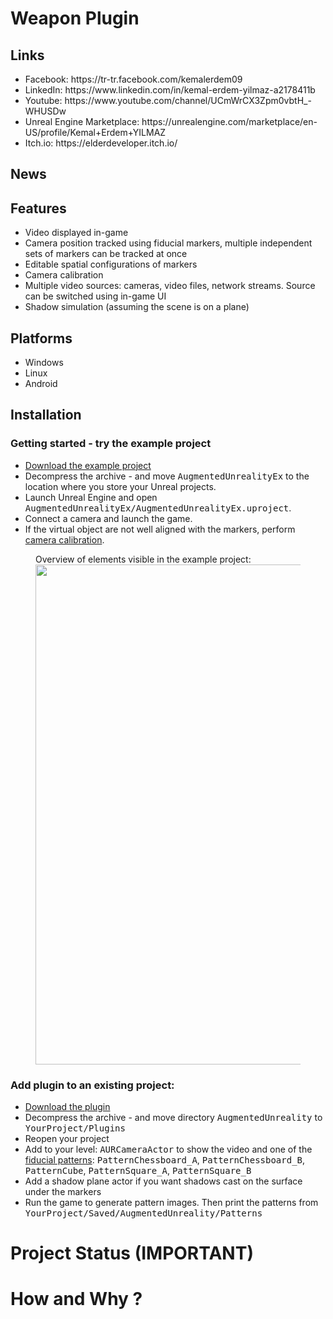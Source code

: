 <h1>Weapon Plugin</h1>


<h2>Links</h2>
  <ul>
     <li>  Facebook: https://tr-tr.facebook.com/kemalerdem09  </li>
     <li>  LinkedIn: https://www.linkedin.com/in/kemal-erdem-yilmaz-a2178411b  </li>
     <li>  Youtube: https://www.youtube.com/channel/UCmWrCX3Zpm0vbtH_-WHUSDw  </li>
     <li>  Unreal Engine Marketplace: https://unrealengine.com/marketplace/en-US/profile/Kemal+Erdem+YILMAZ  </li>
     <li>  Itch.io: https://elderdeveloper.itch.io/  </li>
  </ul>
  
  <h2>News</h2>
  
  <h2>Features</h2>
<p>
<ul>
	<li>Video displayed in-game</li>
	<li>Camera position tracked using fiducial markers, multiple independent sets of markers can be tracked at once</li>
	<li>Editable spatial configurations of markers </li>
	<li>Camera calibration</li>	
	<li>Multiple video sources: cameras, video files, network streams. Source can be switched using in-game UI</li>
	<li>Shadow simulation (assuming the scene is on a plane)</li>
</ul>
</p>
  
  <h2>Platforms</h2>
<ul>
<li>Windows</li>
<li>Linux</li>
<li>Android</li>
</ul>


<h2 name="install">Installation</h2>

<h3>Getting started - try the example project</h3>
<p>
<ul>
<li><a href="#downloads">Download the example project</a></li>
<li>Decompress the archive - and move <tt>AugmentedUnrealityEx</tt> to the location where you store your Unreal projects.</li>
<li>Launch Unreal Engine and open <tt>AugmentedUnrealityEx/AugmentedUnrealityEx.uproject</tt>.</li>

<li>Connect a camera and launch the game.</li>
<li>If the virtual object are not well aligned with the markers, perform <a href="#section_calibration">camera calibration</a>.</li>
</ul>
</p>

<figure>
<figcaption> Overview of elements visible in the example project: </figcaption>
	<img src="./Documentation/images/aur_overview.jpg" width="800" />
</figure>

<h3>Add plugin to an existing project:</h3>
<p>
<ul>
<li><a href="#downloads">Download the plugin</a></li>
<li>Decompress the archive - and move directory <tt>AugmentedUnreality</tt> to <tt>YourProject/Plugins</tt></li>
<li>Reopen your project</li>
<li>Add to your level: <tt>AURCameraActor</tt> to show the video and one of the <a href="boards">fiducial patterns</a>: <tt>PatternChessboard_A</tt>, <tt>PatternChessboard_B</tt>,  <tt>PatternCube</tt>, <tt>PatternSquare_A</tt>, <tt>PatternSquare_B</tt></li>
<li>Add a shadow plane actor if you want shadows cast on the surface under the markers</li>
<li>Run the game to generate pattern images. Then print the patterns from <tt>YourProject/Saved/AugmentedUnreality/Patterns</tt>
</ul>
</p>

  # Project Status (IMPORTANT)
  
  # How and Why ?

